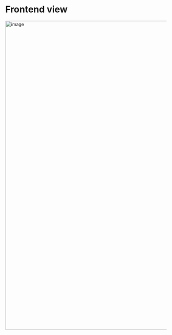 # Frontend view 
<img width="1903" height="965" alt="image" src="https://github.com/user-attachments/assets/f74f3bc4-7da3-4b80-b253-5ac654c1734d" />

